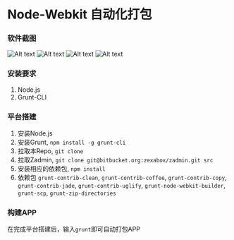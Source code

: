 Node-Webkit 自动化打包
====================

### 软件截图

![Alt text](https://github.com/samdebug/NWJS-Ipsan-Gui/raw/master/screenshots/1.png)
![Alt text](https://github.com/samdebug/NWJS-Ipsan-Gui/raw/master/screenshots/2.png)
![Alt text](https://github.com/samdebug/NWJS-Ipsan-Gui/raw/master/screenshots/3.png)
![Alt text](https://github.com/samdebug/NWJS-Ipsan-Gui/raw/master/screenshots/4.png)

### 安装要求

1. Node.js
2. Grunt-CLI

### 平台搭建

1. 安装Node.js
2. 安装Grunt, `npm install -g grunt-cli`
3. 拉取本Repo, `git clone `
4. 拉取Zadmin, `git clone git@bitbucket.org:zexabox/zadmin.git src`
5. 安装相应的依赖包, `npm install`
6. 依赖包 `grunt-contrib-clean`, `grunt-contrib-coffee`, `grunt-contrib-copy`, `grunt-contrib-jade`, `grunt-contrib-uglify`, `grunt-node-webkit-builder`, `grunt-scp`, `grunt-zip-directories`

### 构建APP

在完成平台搭建后，输入`grunt`即可自动打包APP
